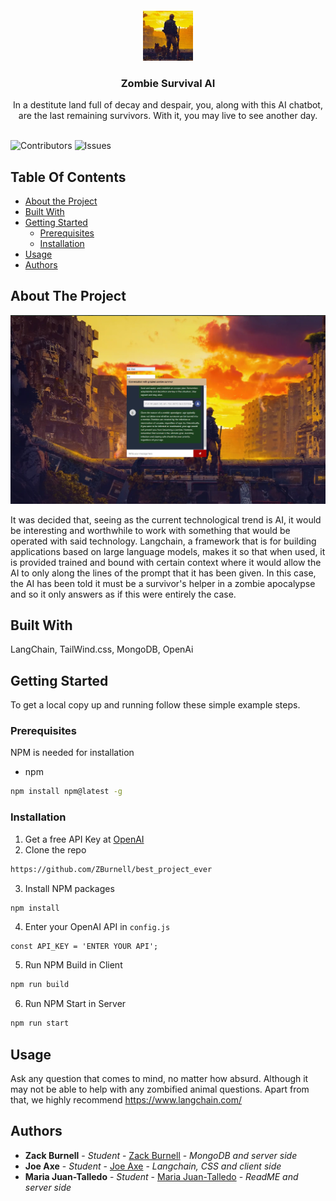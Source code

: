 # <br/>
<p align="center">
  <a href="https://github.com/ZBurnell/best_project_ever">
    <img src="client\sszm.jpg" alt="Logo" width="80" height="80">
  </a>

  <h3 align="center">Zombie Survival AI</h3>

  <p align="center">
    In a destitute land full of decay and despair, you, along with this AI chatbot, are the last remaining survivors. With it, you may live to see another day.
    <br/>
    <br/>
  </p>
</p>

![Contributors](https://img.shields.io/github/contributors/ZBurnell/best_project_ever?color=dark-green) ![Issues](https://img.shields.io/github/issues/ZBurnell/best_project_ever) 

## Table Of Contents

* [About the Project](#about-the-project)
* [Built With](#built-with)
* [Getting Started](#getting-started)
  * [Prerequisites](#prerequisites)
  * [Installation](#installation)
* [Usage](#usage)
* [Authors](#authors)

## About The Project

![Screen Shot](client\zmt.png)

It was decided that, seeing as the current technological trend is AI, it would be interesting and worthwhile to work with something that would be operated with said technology. Langchain, a framework that is for building applications based on large language models, makes it so that when used, it is provided trained and bound with certain context where it would allow the AI to only along the lines of the prompt that it has been given. In this case, the AI has been told it must be a survivor's helper in a zombie apocalypse and so it only answers as if this were entirely the case.

## Built With

LangChain, TailWind.css, MongoDB, OpenAi

## Getting Started

To get a local copy up and running follow these simple example steps.

### Prerequisites

NPM is needed for installation

* npm

```sh
npm install npm@latest -g
```

### Installation

1. Get a free API Key at [OpenAI](https://openai.com/)
2. Clone the repo
```sh
https://github.com/ZBurnell/best_project_ever
```
3. Install NPM packages
```sh
npm install
```
4. Enter your OpenAI API in `config.js`
```JS
const API_KEY = 'ENTER YOUR API';
```
5. Run NPM Build in Client
```sh
npm run build
```
6. Run NPM Start in Server
```sh
npm run start
```

## Usage

Ask any question that comes to mind, no matter how absurd. Although it may not be able to help with any zombified animal questions.
Apart from that, we highly recommend https://www.langchain.com/

## Authors

* **Zack Burnell** - *Student* - [Zack Burnell](https://github.com/ZBurnell) - *MongoDB and server side*
* **Joe Axe** - *Student* - [Joe Axe](https://github.com/jaxe93) - *Langchain, CSS and client side*
* **Maria Juan-Talledo** - *Student* - [Maria Juan-Talledo](https://github.com/MLauraJT) - *ReadME and server side*